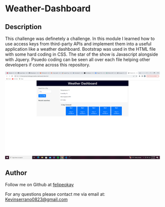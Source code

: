 # Weather-Dashboard

## Description

This challenge was definetely a challenge. In this module I learned how to use access keys from third-party APIs and implement them into a useful application like a weather dashboard. Bootstrap was used in the HTML file with some hard coding in CSS. The star of the show is Javascript alongside with Jquery. Psuedo coding can be seen all over each file helping other developers if come across this repository. 


![Alt text](weather.png)

## Author

Follow me on Github at [felipeokay](https://github.com/felipeokay) 

For any questions please contact me via email at: Kevinserrano0823@gmail.com